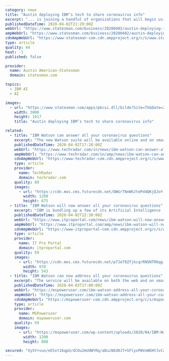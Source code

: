 ```yaml
---
category: news
title: "Austin deploying IBM’s tech to share coronavirus info"
excerpt: "... is joining a handful of organizations that will begin using IBM's artificial intelligence-enabled virtual assistant service to provide information on the coronavirus pandemic. IBM says Austin will be one of 10 organizations using the company’s new service, Watson Assistant for Citizens, to help communicate information about COVID-19."
publishedDateTime: 2020-04-02T21:29:00Z
webUrl: "https://www.statesman.com/business/20200402/austin-deploying-ibms-tech-to-share-coronavirus-info"
ampWebUrl: "https://www.statesman.com/business/20200402/austin-deploying-ibms-tech-to-share-coronavirus-info?template=ampart"
cdnAmpWebUrl: "https://www-statesman-com.cdn.ampproject.org/c/s/www.statesman.com/business/20200402/austin-deploying-ibms-tech-to-share-coronavirus-info?template=ampart"
type: article
quality: 44
heat: -1
published: false

provider:
  name: Austin American-Statesman
  domain: statesman.com

topics:
  - IBM AI
  - AI

images:
  - url: "https://www.statesman.com/apps/pbcsi.dll/bilde?Site=TX&Date=20200402&Category=BUSINESS&ArtNo=200409737&Ref=AR"
    width: 3000
    height: 1917
    title: "Austin deploying IBM’s tech to share coronavirus info"

related:
  - title: "IBM Watson can answer all your coronavirus questions"
    excerpt: "The new Watson suite will be available online and on smartphones and will be free for at least 90 days. According to IBM, wait times for coronavirus-related questions are exceeding two hours, so the company believes that using AI via Watson may be able to ..."
    publishedDateTime: 2020-04-02T17:28:00Z
    webUrl: "https://www.techradar.com/in/news/ibm-watson-can-answer-all-your-coronavirus-questions"
    ampWebUrl: "https://www.techradar.com/in/amp/news/ibm-watson-can-answer-all-your-coronavirus-questions"
    cdnAmpWebUrl: "https://www-techradar-com.cdn.ampproject.org/c/s/www.techradar.com/in/amp/news/ibm-watson-can-answer-all-your-coronavirus-questions"
    type: article
    provider:
      name: TechRadar
      domain: techradar.com
    quality: 89
    images:
      - url: "https://cdn.mos.cms.futurecdn.net/DWGrTNnWhJtePd4QKjQJoY-1200-80.jpg"
        width: 1200
        height: 675
  - title: "IBM Watson will now answer all your coronavirus questions"
    excerpt: "IBM is bundling up a few of its Artificial Intelligence (AI) services and offering them to governments, healthcare firms and other companies struggling to handle the large influx of coronavirus-related phone calls. According to ZDNet, IBM is combining Watson Assistant (a question-answering computer system), the company’s Natural Language ..."
    publishedDateTime: 2020-04-02T12:30:00Z
    webUrl: "https://www.itproportal.com/news/ibm-watson-will-now-answer-all-your-coronavirus-questions/"
    ampWebUrl: "https://www.itproportal.com/amp/news/ibm-watson-will-now-answer-all-your-coronavirus-questions/"
    cdnAmpWebUrl: "https://www-itproportal-com.cdn.ampproject.org/c/s/www.itproportal.com/amp/news/ibm-watson-will-now-answer-all-your-coronavirus-questions/"
    type: article
    provider:
      name: IT Pro Portal
      domain: itproportal.com
    quality: 59
    images:
      - url: "https://cdn.mos.cms.futurecdn.net/p7JeT9ZfjkcqrRN5NTR6qg-1200-80.jpeg"
        width: 970
        height: 543
  - title: "IBM Watson can now address all your coronavirus questions"
    excerpt: "The service will be available on both the web and on smartphones and will use IBM Research’s natural language processing technology with Watson Discovery. While helping government agencies and healthcare institutions use AI to get critical information out to their citizens remains a high priority right now, the current environment has made it ..."
    publishedDateTime: 2020-04-03T17:00:00Z
    webUrl: "https://mspoweruser.com/ibm-watson-address-all-your-coronavirus-questions/"
    ampWebUrl: "https://mspoweruser.com/ibm-watson-address-all-your-coronavirus-questions/amp/"
    cdnAmpWebUrl: "https://mspoweruser-com.cdn.ampproject.org/c/s/mspoweruser.com/ibm-watson-address-all-your-coronavirus-questions/amp/"
    type: article
    provider:
      name: MSPoweruser
      domain: mspoweruser.com
    quality: 59
    images:
      - url: "https://mspoweruser.com/wp-content/uploads/2020/04/IBM-Watson.png"
        width: 1200
        height: 800

secured: "VySY+vuo/eE5xt16qpU/dCOu2mUdWYRq/aDuiNEdOJ7+SFlyxPWVoWEHYJvCa+dCl6LxdIH9/R57IJFAeHg6tESBHglQUVKxV0xnGLKRsDnDKkWm/6fg+4XGuHzH9rXn2jwEzWZY228ukxmf0J8FQ9XE4KxB3PwmoHkLfYvHSh1yGQvCKcKo0wuYG0HbY9aehJS+CByFG4OfJmYgpRiCr4AwM6Eza8LQ8yOZhdG5U8UsnqQG35xBC/oDuHbPE01N7pfxaWxElJxXgML9HBOOCnPfa/gDfjzE5M90LmqABo/pjO0fFV0OFnCHcsQTDsXQ/XfSRL76pUBvm7hIhgRkoydDxdKATwTzq0tp4jcxVMbsdPlEZ2JJUCJxjoBjfPiL4qg27L3FD/nOqOZa8lH2gl9ceotb+qwK20q5B7jvk4T8O3mL9Dr9oFAXMqyxfQYrWlm0A9ktTUZIS8/DH4fw6lr9HxPrrN1PfwQrSN47dbo=;aYXl+0zb9wYaC0WcPm0XQg=="
---
```


